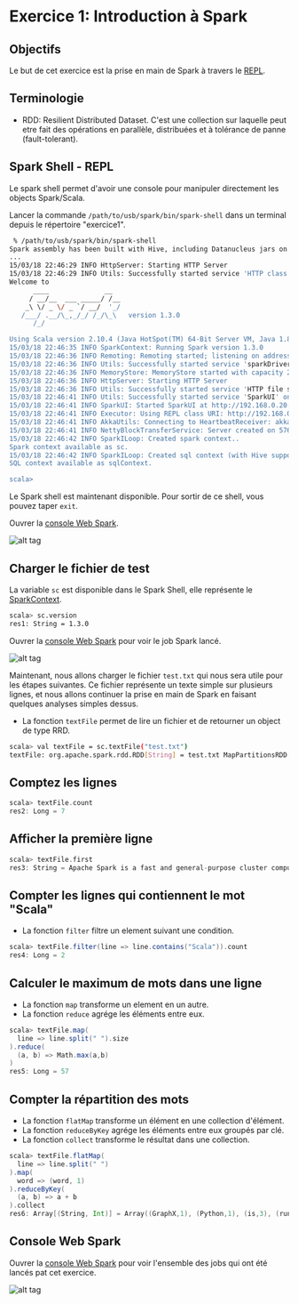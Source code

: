 # Exercice 1: Introduction à Spark

## Objectifs

Le but de cet exercice est la prise en main de Spark à travers le [REPL](http://en.wikipedia.org/wiki/Read%E2%80%93eval%E2%80%93print_loop).

## Terminologie

* RDD: Resilient Distributed Dataset.
C'est une collection sur laquelle peut etre fait des opérations en parallèle, distribuées et à tolérance de panne (fault-tolerant).

## Spark Shell - REPL

Le spark shell permet d'avoir une console pour manipuler directement les objects Spark/Scala.

Lancer la commande `/path/to/usb/spark/bin/spark-shell` dans un terminal depuis le répertoire "exercice1".

```sh
 % /path/to/usb/spark/bin/spark-shell
Spark assembly has been built with Hive, including Datanucleus jars on classpath
...
15/03/18 22:46:29 INFO HttpServer: Starting HTTP Server
15/03/18 22:46:29 INFO Utils: Successfully started service 'HTTP class server' on port 38156.
Welcome to
      ____              __
     / __/__  ___ _____/ /__
    _\ \/ _ \/ _ `/ __/  '_/
   /___/ .__/\_,_/_/ /_/\_\   version 1.3.0
      /_/

Using Scala version 2.10.4 (Java HotSpot(TM) 64-Bit Server VM, Java 1.8.0_31)
15/03/18 22:46:35 INFO SparkContext: Running Spark version 1.3.0
15/03/18 22:46:36 INFO Remoting: Remoting started; listening on addresses :[akka.tcp://sparkDriver@192.168.0.20:40508]
15/03/18 22:46:36 INFO Utils: Successfully started service 'sparkDriver' on port 40508.
15/03/18 22:46:36 INFO MemoryStore: MemoryStore started with capacity 265.1 MB
15/03/18 22:46:36 INFO HttpServer: Starting HTTP Server
15/03/18 22:46:36 INFO Utils: Successfully started service 'HTTP file server' on port 54195.
15/03/18 22:46:41 INFO Utils: Successfully started service 'SparkUI' on port 4040.
15/03/18 22:46:41 INFO SparkUI: Started SparkUI at http://192.168.0.20:4040
15/03/18 22:46:41 INFO Executor: Using REPL class URI: http://192.168.0.20:38156
15/03/18 22:46:41 INFO AkkaUtils: Connecting to HeartbeatReceiver: akka.tcp://sparkDriver@192.168.0.20:40508/user/HeartbeatReceiver
15/03/18 22:46:41 INFO NettyBlockTransferService: Server created on 57660
15/03/18 22:46:42 INFO SparkILoop: Created spark context..
Spark context available as sc.
15/03/18 22:46:42 INFO SparkILoop: Created sql context (with Hive support)..
SQL context available as sqlContext.

scala> 
```

Le Spark shell est maintenant disponible. Pour sortir de ce shell, vous pouvez taper `exit`.

Ouvrer la [console Web Spark](http://127.0.0.1:4040/).

![alt tag](https://raw.githubusercontent.com/obazoud/devoxx-quand-devops-rencontre-bigdata/screenshots/spark-web-console.png)

## Charger le fichier de test

La variable `sc` est disponible dans le Spark Shell, elle représente le [SparkContext](https://spark.apache.org/docs/latest/api/scala/index.html#org.apache.spark.SparkContext).

```sh
scala> sc.version
res1: String = 1.3.0
```

Ouvrer la [console Web Spark](http://127.0.0.1:4040/) pour voir le job Spark lancé.

![alt tag](https://raw.githubusercontent.com/obazoud/devoxx-quand-devops-rencontre-bigdata/screenshots/spark-web-console1.png)

Maintenant, nous allons charger le fichier `test.txt` qui nous sera utile pour les étapes suivantes.
Ce fichier représente un texte simple sur plusieurs lignes, et nous allons continuer la prise en main de Spark en faisant quelques analyses simples dessus.

* La fonction `textFile` permet de lire un fichier et de retourner un object de type RRD.

```sh
scala> val textFile = sc.textFile("test.txt")
textFile: org.apache.spark.rdd.RDD[String] = test.txt MapPartitionsRDD[9]
```
## Comptez les lignes

```scala
scala> textFile.count
res2: Long = 7
```

## Afficher la première ligne

```scala
scala> textFile.first
res3: String = Apache Spark is a fast and general-purpose cluster computing system. It provides high-level APIs in Java, Scala and Python, and an optimized engine that supports general execution graphs. It also supports a rich set of higher-level tools including Spark SQL for SQL and structured data processing, MLlib for machine learning, GraphX for graph processing, and Spark Streaming.
```

## Compter les lignes qui contiennent le mot "Scala"

* La fonction `filter` filtre un element suivant une condition.

```scala
scala> textFile.filter(line => line.contains("Scala")).count
res4: Long = 2
```

## Calculer le maximum de mots dans une ligne

* La fonction `map` transforme un element en un autre.
* La fonction `reduce` agrége les éléments entre eux.

```scala
scala> textFile.map(
  line => line.split(" ").size
).reduce(
  (a, b) => Math.max(a,b)
)
res5: Long = 57
```

## Compter la répartition des mots

* La fonction `flatMap` transforme un élément en une collection d'élément.
* La fonction `reduceByKey` agrége les éléments entre eux groupés par clé.
* La fonction `collect` transforme le résultat dans une collection.

```scala
scala> textFile.flatMap(
  line => line.split(" ")
).map(
  word => (word, 1)
).reduceByKey(
  (a, b) => a + b
).collect
res6: Array[(String, Int)] = Array((GraphX,1), (Python,1), (is,3), (runs,2), (general,1), ...
```

## Console Web Spark

Ouvrer la [console Web Spark](http://127.0.0.1:4040/) pour voir l'ensemble des jobs qui ont été lancés pat cet exercice.

![alt tag](https://raw.githubusercontent.com/obazoud/devoxx-quand-devops-rencontre-bigdata/screenshots/spark-web-console2.png)
